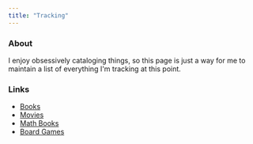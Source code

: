```yaml
---
title: "Tracking"
---
```


### About

I enjoy obsessively cataloging things, so this page is just a way for me to maintain a list of everything I'm tracking at this point. 

### Links

- [Books](https://www.goodreads.com/user/show/117507299-siddhartha-srivastava)
- [Movies](https://trakt.tv/users/gravito12345)
- [Math Books](/mathbooks/)
- [Board Games](https://boardgamegeek.com/user/gravito841)
